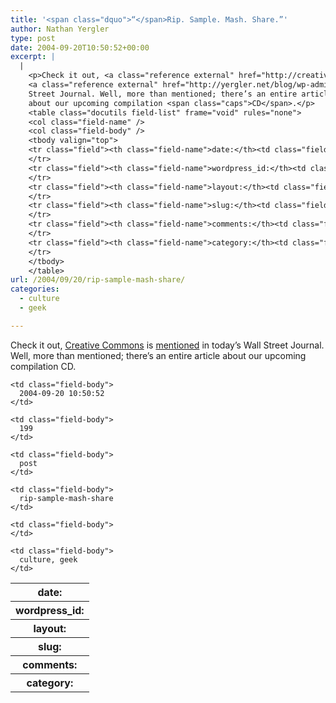 ```yaml
---
title: '<span class="dquo">“</span>Rip. Sample. Mash. Share.”'
author: Nathan Yergler
type: post
date: 2004-09-20T10:50:52+00:00
excerpt: |
  |
    <p>Check it out, <a class="reference external" href="http://creativecommons.org">Creative Commons</a> is
    <a class="reference external" href="http://yergler.net/blog/wp-admin/post.php">mentioned</a> in today’s Wall
    Street Journal. Well, more than mentioned; there’s an entire article
    about our upcoming compilation <span class="caps">CD</span>.</p>
    <table class="docutils field-list" frame="void" rules="none">
    <col class="field-name" />
    <col class="field-body" />
    <tbody valign="top">
    <tr class="field"><th class="field-name">date:</th><td class="field-body">2004-09-20 10:50:52</td>
    </tr>
    <tr class="field"><th class="field-name">wordpress_id:</th><td class="field-body">199</td>
    </tr>
    <tr class="field"><th class="field-name">layout:</th><td class="field-body">post</td>
    </tr>
    <tr class="field"><th class="field-name">slug:</th><td class="field-body">rip-sample-mash-share</td>
    </tr>
    <tr class="field"><th class="field-name">comments:</th><td class="field-body"></td>
    </tr>
    <tr class="field"><th class="field-name">category:</th><td class="field-body">culture, geek</td>
    </tr>
    </tbody>
    </table>
url: /2004/09/20/rip-sample-mash-share/
categories:
  - culture
  - geek

---
```

Check it out, [Creative Commons][1]  is [mentioned][2]  in today’s Wall Street Journal. Well, more than mentioned; there’s an entire article about our upcoming compilation <span class="caps">CD</span>.

<table class="docutils field-list" frame="void" rules="none">
  <col class="field-name" /> <col class="field-body" /> <tr class="field">
    <th class="field-name">
      date:
    </th>

    <td class="field-body">
      2004-09-20 10:50:52
    </td>
  </tr>

  <tr class="field">
    <th class="field-name">
      wordpress_id:
    </th>

    <td class="field-body">
      199
    </td>
  </tr>

  <tr class="field">
    <th class="field-name">
      layout:
    </th>

    <td class="field-body">
      post
    </td>
  </tr>

  <tr class="field">
    <th class="field-name">
      slug:
    </th>

    <td class="field-body">
      rip-sample-mash-share
    </td>
  </tr>

  <tr class="field">
    <th class="field-name">
      comments:
    </th>

    <td class="field-body">
    </td>
  </tr>

  <tr class="field">
    <th class="field-name">
      category:
    </th>

    <td class="field-body">
      culture, geek
    </td>
  </tr>
</table>

 [1]: http://creativecommons.org
 [2]: http://yergler.net/blog/wp-admin/post.php